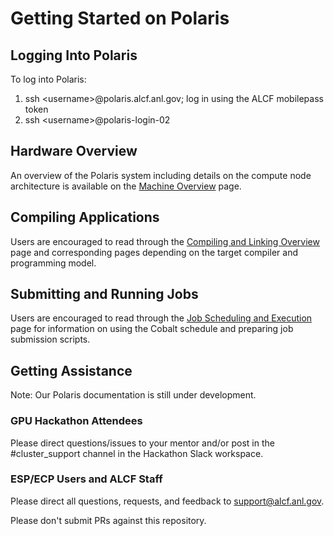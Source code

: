 # Getting Started on Polaris

## Logging Into Polaris

To log into Polaris:

1. ssh <username\>@polaris.alcf.anl.gov; log in using the ALCF mobilepass token
2. ssh <username\>@polaris-login-02

## Hardware Overview

An overview of the Polaris system including details on the compute node architecture is available on the [Machine Overview](./hardware-overview/machine-overview.md) page.

## Compiling Applications

Users are encouraged to read through the [Compiling and Linking Overview](./compiling-and-linking/compiling-and-linking-overview.md) page and corresponding pages depending on the target compiler and programming model.

## Submitting and Running Jobs

Users are encouraged to read through the [Job Scheduling and Execution](./queuing-and-running-jobs/job-and-queue-scheduling.md) page for information on using the Cobalt schedule and preparing job submission scripts.

## Getting Assistance

Note: Our Polaris documentation is still under development.

### GPU Hackathon Attendees

Please direct questions/issues to your mentor and/or post in the #cluster_support channel in the Hackathon Slack workspace.


### ESP/ECP Users and ALCF Staff

Please direct all questions, requests, and feedback to support@alcf.anl.gov.

Please don't submit PRs against this repository.